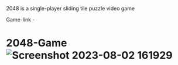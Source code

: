 2048 is a single-player sliding tile puzzle video game

Game-link -

# 2048-Game![Screenshot 2023-08-02 161929](https://github.com/veeinmaking/2048-Game/assets/89705628/cc5f838f-a157-4b95-b8c1-ea5d96f5f6a9)
